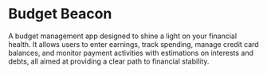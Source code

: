 # Budget Beacon
  A budget management app designed to shine a light on your financial health. It allows users to enter earnings, track spending, manage credit card balances, and monitor payment activities with estimations on interests and debts, all aimed at providing a clear path to financial stability.

